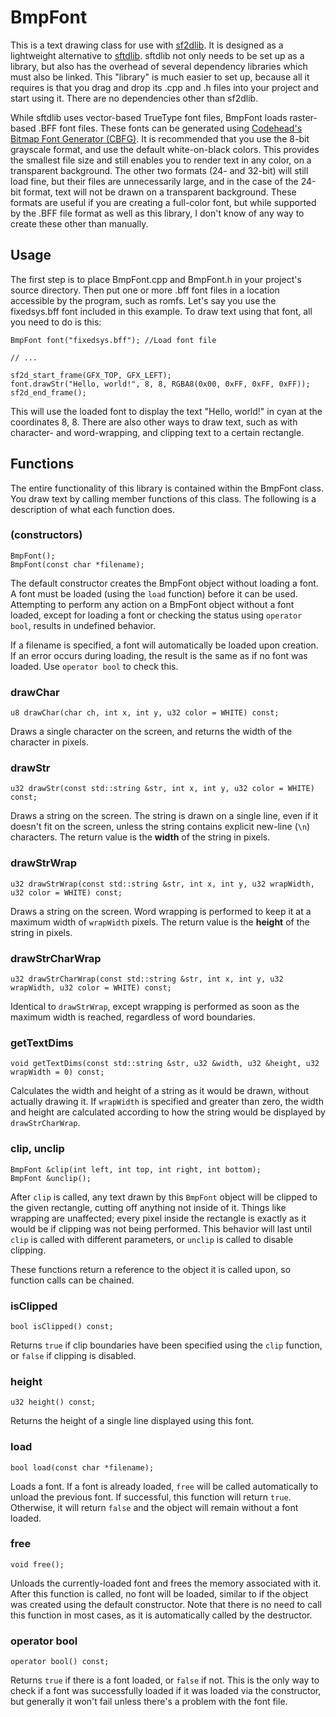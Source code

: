 # BmpFont

This is a text drawing class for use with [sf2dlib](https://github.com/xerpi/sf2dlib). It is designed as a lightweight alternative to [sftdlib](https://github.com/xerpi/sftdlib). sftdlib not only needs to be set up as a library, but also has the overhead of several dependency libraries which must also be linked. This "library" is much easier to set up, because all it requires is that you drag and drop its .cpp and .h files into your project and start using it. There are no dependencies other than sf2dlib.

While sftdlib uses vector-based TrueType font files, BmpFont loads raster-based .BFF font files. These fonts can be generated using [Codehead's Bitmap Font Generator (CBFG)](http://www.codehead.co.uk/cbfg/). It is recommended that you use the 8-bit grayscale format, and use the default white-on-black colors. This provides the smallest file size and still enables you to render text in any color, on a transparent background. The other two formats (24- and 32-bit) will still load fine, but their files are unnecessarily large, and in the case of the 24-bit format, text will not be drawn on a transparent background. These formats are useful if you are creating a full-color font, but while supported by the .BFF file format as well as this library, I don't know of any way to create these other than manually.

## Usage

The first step is to place BmpFont.cpp and BmpFont.h in your project's source directory. Then put one or more .bff font files in a location accessible by the program, such as romfs. Let's say you use the fixedsys.bff font included in this example. To draw text using that font, all you need to do is this:

    BmpFont font("fixedsys.bff"); //Load font file
    
    // ...
    
    sf2d_start_frame(GFX_TOP, GFX_LEFT);
    font.drawStr("Hello, world!", 8, 8, RGBA8(0x00, 0xFF, 0xFF, 0xFF));
    sf2d_end_frame();

This will use the loaded font to display the text "Hello, world!" in cyan at the coordinates 8, 8. There are also other ways to draw text, such as with character- and word-wrapping, and clipping text to a certain rectangle.

## Functions

The entire functionality of this library is contained within the BmpFont class. You draw text by calling member functions of this class. The following is a description of what each function does.

### (constructors)

    BmpFont();
    BmpFont(const char *filename);
    
The default constructor creates the BmpFont object without loading a font. A font must be loaded (using the `load` function) before it can be used. Attempting to perform any action on a BmpFont object without a font loaded, except for loading a font or checking the status using `operator bool`, results in undefined behavior.

If a filename is specified, a font will automatically be loaded upon creation. If an error occurs during loading, the result is the same as if no font was loaded. Use `operator bool` to check this.

### drawChar

    u8 drawChar(char ch, int x, int y, u32 color = WHITE) const;
    
Draws a single character on the screen, and returns the width of the character in pixels.

### drawStr

    u32 drawStr(const std::string &str, int x, int y, u32 color = WHITE) const;

Draws a string on the screen. The string is drawn on a single line, even if it doesn't fit on the screen, unless the string contains explicit new-line (`\n`) characters. The return value is the **width** of the string in pixels.

### drawStrWrap

    u32 drawStrWrap(const std::string &str, int x, int y, u32 wrapWidth, u32 color = WHITE) const;

Draws a string on the screen. Word wrapping is performed to keep it at a maximum width of `wrapWidth` pixels. The return value is the **height** of the string in pixels.

### drawStrCharWrap

    u32 drawStrCharWrap(const std::string &str, int x, int y, u32 wrapWidth, u32 color = WHITE) const;

Identical to `drawStrWrap`, except wrapping is performed as soon as the maximum width is reached, regardless of word boundaries.

### getTextDims

    void getTextDims(const std::string &str, u32 &width, u32 &height, u32 wrapWidth = 0) const;

Calculates the width and height of a string as it would be drawn, without actually drawing it. If `wrapWidth` is specified and greater than zero, the width and height are calculated according to how the string would be displayed by `drawStrCharWrap`.

### clip, unclip

    BmpFont &clip(int left, int top, int right, int bottom);
    BmpFont &unclip();
    
After `clip` is called, any text drawn by this `BmpFont` object will be clipped to the given rectangle, cutting off anything not inside of it. Things like wrapping are unaffected; every pixel inside the rectangle is exactly as it would be if clipping was not being performed. This behavior will last until `clip` is called with different parameters, or `unclip` is called to disable clipping.

These functions return a reference to the object it is called upon, so function calls can be chained.

### isClipped

    bool isClipped() const;

Returns `true` if clip boundaries have been specified using the `clip` function, or `false` if clipping is disabled.

### height

    u32 height() const;

Returns the height of a single line displayed using this font.

### load

    bool load(const char *filename);

Loads a font. If a font is already loaded, `free` will be called automatically to unload the previous font. If successful, this function will return `true`. Otherwise, it will return `false` and the object will remain without a font loaded.

### free

    void free();

Unloads the currently-loaded font and frees the memory associated with it. After this function is called, no font will be loaded, similar to if the object was created using the default constructor. Note that there is no need to call this function in most cases, as it is automatically called by the destructor.

### operator bool

    operator bool() const;

Returns `true` if there is a font loaded, or `false` if not. This is the only way to check if a font was successfully loaded if it was loaded via the constructor, but generally it won't fail unless there's a problem with the font file.
